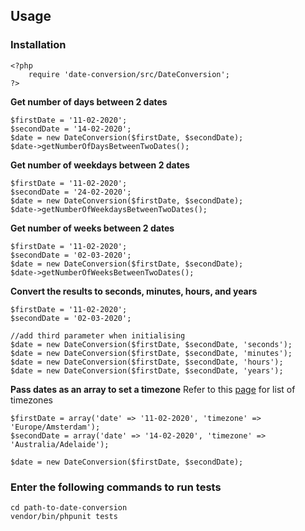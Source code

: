 ## Usage
### Installation

    <?php
	    require 'date-conversion/src/DateConversion';
    ?>

 **Get number of days between 2 dates**
 

    $firstDate = '11-02-2020';
	$secondDate = '14-02-2020';
	$date = new DateConversion($firstDate, $secondDate);
	$date->getNumberOfDaysBetweenTwoDates();

 **Get number of weekdays between 2 dates**
 

    $firstDate = '11-02-2020';
	$secondDate = '24-02-2020';
	$date = new DateConversion($firstDate, $secondDate);
	$date->getNumberOfWeekdaysBetweenTwoDates();

 **Get number of weeks between 2 dates**
 

    $firstDate = '11-02-2020';
	$secondDate = '02-03-2020';
	$date = new DateConversion($firstDate, $secondDate);
	$date->getNumberOfWeeksBetweenTwoDates();

 
  **Convert the results to seconds, minutes, hours, and years**
  
    $firstDate = '11-02-2020';
	$secondDate = '02-03-2020';
	
	//add third parameter when initialising
	$date = new DateConversion($firstDate, $secondDate, 'seconds');
	$date = new DateConversion($firstDate, $secondDate, 'minutes');
	$date = new DateConversion($firstDate, $secondDate, 'hours');
	$date = new DateConversion($firstDate, $secondDate, 'years');

 **Pass dates as an array to set a timezone**
    Refer to this [page](https://www.php.net/manual/en/timezones.php) for list of timezones
	
	$firstDate = array('date' => '11-02-2020', 'timezone' => 'Europe/Amsterdam');
	$secondDate = array('date' => '14-02-2020', 'timezone' => 'Australia/Adelaide');
	
	$date = new DateConversion($firstDate, $secondDate);

### Enter the following commands to run tests

    cd path-to-date-conversion
    vendor/bin/phpunit tests